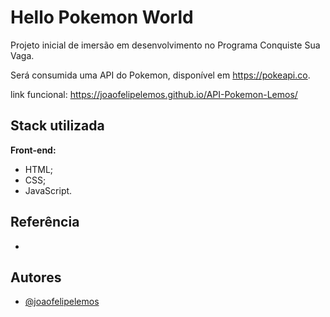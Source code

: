 # Hello Pokemon World

Projeto inicial de imersão em desenvolvimento no Programa Conquiste Sua Vaga.

Será consumida uma API do Pokemon, disponível em <https://pokeapi.co>.

link funcional: https://joaofelipelemos.github.io/API-Pokemon-Lemos/

## Stack utilizada

**Front-end:** 
- HTML;
- CSS;
- JavaScript.


## Referência

 - 


## Autores

- [@joaofelipelemos](https://www.github.com/joaofelipelemos)

